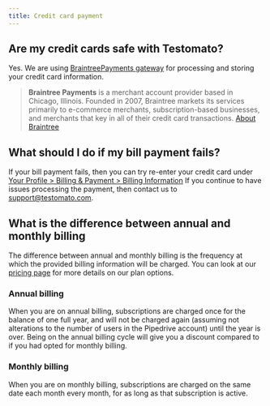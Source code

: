 ```yaml
---
title: Credit card payment
---
```


## Are my credit cards safe with Testomato?

Yes. We are using [BraintreePayments gateway](https://www.braintreepayments.com/) for processing and storing your credit card information.

> **Braintree Payments** is a merchant account provider based in Chicago, Illinois.
Founded in 2007, Braintree markets its services primarily to e-commerce merchants,
subscription-based businesses, and merchants that key in all of their credit card transactions.
[About Braintree](https://www.braintreepayments.com/cz/about-braintree)

## What should I do if my bill payment fails?

If your bill payment fails, then you can try re-enter your credit card under [Your Profile > Billing & Payment > Billing Information](https://www.testomato.com/user/payments/billing) 
If you continue to have issues processing the payment, then contact us to <support@testomato.com>. 

## What is the difference between annual and monthly billing

The difference between annual and monthly billing is the frequency at which the provided billing information will be charged.
You can look at our [pricing page](https://www.testomato.com/pricing) for more details on our plan options. 

### Annual billing

When you are on annual billing, subscriptions are charged once for the balance of one full year, and will not be charged again (assuming not alterations to the number of users in the Pipedrive account) until the year is over.
Being on the annual billing cycle will give you a discount compared to if you had opted for monthly billing. 

### Monthly billing

When you are on monthly billing, subscriptions are charged on the same date each month every month, for as long as that subscription is active.

<!-- You can cancel your account at any time, taking effect at the next payment date. -->